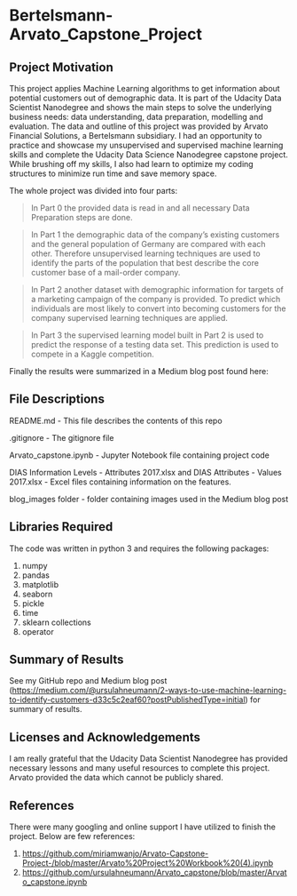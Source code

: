 # Bertelsmann-Arvato_Capstone_Project

## Project Motivation
This project applies Machine Learning algorithms to get information about potential customers out of demographic data. It is part of the Udacity Data Scientist Nanodegree and shows the main steps to solve the underlying business needs: data understanding, data preparation, modelling and evaluation. The data and outline of this project was provided by Arvato Financial Solutions, a Bertelsmann subsidiary. I had an opportunity to practice and showcase my unsupervised and supervised machine learning skills and complete the Udacity Data Science Nanodegree capstone project. While brushing off my skills, I also had learn to optimize my coding structures to minimize run time and save memory space.

The whole project was divided into four parts:

> In Part 0 the provided data is read in and all necessary Data Preparation steps are done.

> In Part 1 the demographic data of the company’s existing customers and the general population of Germany are compared with each other. Therefore unsupervised learning techniques are used to identify the parts of the population that best describe the core customer base of a mail-order company.

> In Part 2 another dataset with demographic information for targets of a marketing campaign of the company is provided. To predict which individuals are most likely to convert into becoming customers for the company supervised learning techniques are applied.

> In Part 3 the supervised learning model built in Part 2 is used to predict the response of a testing data set. This prediction is used to compete in a Kaggle competition. 

Finally the results were summarized in a Medium blog post found here: 


## File Descriptions
README.md - This file describes the contents of this repo

.gitignore - The gitignore file

Arvato_capstone.ipynb - Jupyter Notebook file containing project code

DIAS Information Levels - Attributes 2017.xlsx and DIAS Attributes - Values 2017.xlsx - Excel files containing information on the features.

blog_images folder - folder containing images used in the Medium blog post

## Libraries Required
The code was written in python 3 and requires the following packages: 
1. numpy 
2. pandas 
3. matplotlib 
4. seaborn 
5. pickle 
6. time 
7. sklearn collections
8. operator

## Summary of Results
See my GitHub repo and Medium blog post (https://medium.com/@ursulahneumann/2-ways-to-use-machine-learning-to-identify-customers-d33c5c2eaf60?postPublishedType=initial) for summary of results.

## Licenses and Acknowledgements
I am really grateful that the Udacity Data Scientist Nanodegree has provided necessary lessons and many useful resources to complete this project. Arvato provided the data which cannot be publicly shared.

## References
There were many googling and online support I have utilized to finish the project. Below are few references:
1. https://github.com/miriamwanjo/Arvato-Capstone-Project-/blob/master/Arvato%20Project%20Workbook%20(4).ipynb
2. https://github.com/ursulahneumann/Arvato_capstone/blob/master/Arvato_capstone.ipynb
